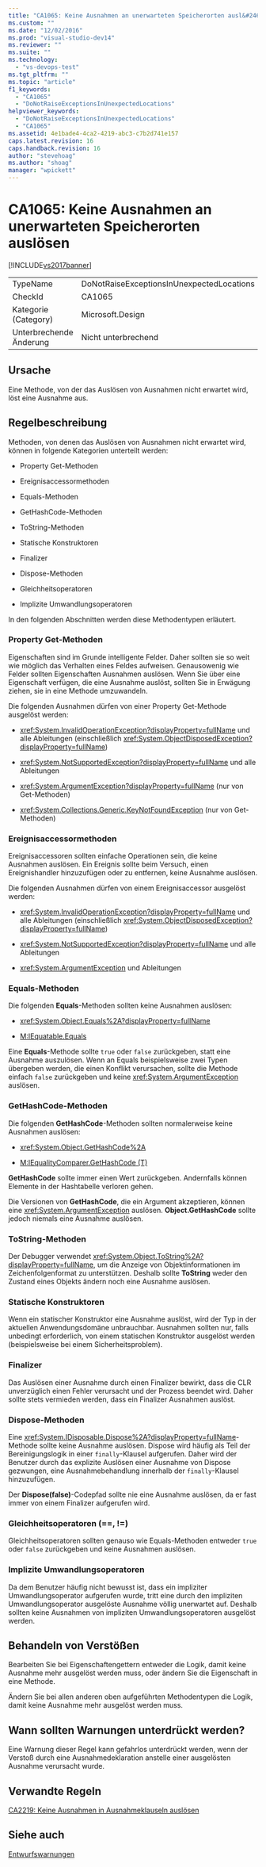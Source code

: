 ```yaml
---
title: "CA1065: Keine Ausnahmen an unerwarteten Speicherorten ausl&#246;sen | Microsoft Docs"
ms.custom: ""
ms.date: "12/02/2016"
ms.prod: "visual-studio-dev14"
ms.reviewer: ""
ms.suite: ""
ms.technology: 
  - "vs-devops-test"
ms.tgt_pltfrm: ""
ms.topic: "article"
f1_keywords: 
  - "CA1065"
  - "DoNotRaiseExceptionsInUnexpectedLocations"
helpviewer_keywords: 
  - "DoNotRaiseExceptionsInUnexpectedLocations"
  - "CA1065"
ms.assetid: 4e1bade4-4ca2-4219-abc3-c7b2d741e157
caps.latest.revision: 16
caps.handback.revision: 16
author: "stevehoag"
ms.author: "shoag"
manager: "wpickett"
---
```

# CA1065: Keine Ausnahmen an unerwarteten Speicherorten ausl&#246;sen
[!INCLUDE[vs2017banner](../code-quality/includes/vs2017banner.md)]

|||  
|-|-|  
|TypeName|DoNotRaiseExceptionsInUnexpectedLocations|  
|CheckId|CA1065|  
|Kategorie \(Category\)|Microsoft.Design|  
|Unterbrechende Änderung|Nicht unterbrechend|  
  
## Ursache  
 Eine Methode, von der das Auslösen von Ausnahmen nicht erwartet wird, löst eine Ausnahme aus.  
  
## Regelbeschreibung  
 Methoden, von denen das Auslösen von Ausnahmen nicht erwartet wird, können in folgende Kategorien unterteilt werden:  
  
-   Property Get\-Methoden  
  
-   Ereignisaccessormethoden  
  
-   Equals\-Methoden  
  
-   GetHashCode\-Methoden  
  
-   ToString\-Methoden  
  
-   Statische Konstruktoren  
  
-   Finalizer  
  
-   Dispose\-Methoden  
  
-   Gleichheitsoperatoren  
  
-   Implizite Umwandlungsoperatoren  
  
 In den folgenden Abschnitten werden diese Methodentypen erläutert.  
  
### Property Get\-Methoden  
 Eigenschaften sind im Grunde intelligente Felder.  Daher sollten sie so weit wie möglich das Verhalten eines Feldes aufweisen.  Genausowenig wie Felder sollten Eigenschaften Ausnahmen auslösen.  Wenn Sie über eine Eigenschaft verfügen, die eine Ausnahme auslöst, sollten Sie in Erwägung ziehen, sie in eine Methode umzuwandeln.  
  
 Die folgenden Ausnahmen dürfen von einer Property Get\-Methode ausgelöst werden:  
  
-   <xref:System.InvalidOperationException?displayProperty=fullName> und alle Ableitungen \(einschließlich <xref:System.ObjectDisposedException?displayProperty=fullName>\)  
  
-   <xref:System.NotSupportedException?displayProperty=fullName> und alle Ableitungen  
  
-   <xref:System.ArgumentException?displayProperty=fullName> \(nur von Get\-Methoden\)  
  
-   <xref:System.Collections.Generic.KeyNotFoundException> \(nur von Get\-Methoden\)  
  
### Ereignisaccessormethoden  
 Ereignisaccessoren sollten einfache Operationen sein, die keine Ausnahmen auslösen.  Ein Ereignis sollte beim Versuch, einen Ereignishandler hinzuzufügen oder zu entfernen, keine Ausnahme auslösen.  
  
 Die folgenden Ausnahmen dürfen von einem Ereignisaccessor ausgelöst werden:  
  
-   <xref:System.InvalidOperationException?displayProperty=fullName> und alle Ableitungen \(einschließlich <xref:System.ObjectDisposedException?displayProperty=fullName>\)  
  
-   <xref:System.NotSupportedException?displayProperty=fullName> und alle Ableitungen  
  
-   <xref:System.ArgumentException> und Ableitungen  
  
### Equals\-Methoden  
 Die folgenden **Equals**\-Methoden sollten keine Ausnahmen auslösen:  
  
-   <xref:System.Object.Equals%2A?displayProperty=fullName>  
  
-   [M:IEquatable.Equals](http://go.microsoft.com/fwlink/?LinkId=113472)  
  
 Eine **Equals**\-Methode sollte `true` oder `false` zurückgeben, statt eine Ausnahme auszulösen.  Wenn an Equals beispielsweise zwei Typen übergeben werden, die einen Konflikt verursachen, sollte die Methode einfach `false` zurückgeben und keine <xref:System.ArgumentException> auslösen.  
  
### GetHashCode\-Methoden  
 Die folgenden **GetHashCode**\-Methoden sollten normalerweise keine Ausnahmen auslösen:  
  
-   <xref:System.Object.GetHashCode%2A>  
  
-   [M:IEqualityComparer.GetHashCode \(T\)](http://go.microsoft.com/fwlink/?LinkId=113477)  
  
 **GetHashCode** sollte immer einen Wert zurückgeben.  Andernfalls können Elemente in der Hashtabelle verloren gehen.  
  
 Die Versionen von **GetHashCode**, die ein Argument akzeptieren, können eine <xref:System.ArgumentException> auslösen.  **Object.GetHashCode** sollte jedoch niemals eine Ausnahme auslösen.  
  
### ToString\-Methoden  
 Der Debugger verwendet <xref:System.Object.ToString%2A?displayProperty=fullName>, um die Anzeige von Objektinformationen im Zeichenfolgenformat zu unterstützen.  Deshalb sollte **ToString** weder den Zustand eines Objekts ändern noch eine Ausnahme auslösen.  
  
### Statische Konstruktoren  
 Wenn ein statischer Konstruktor eine Ausnahme auslöst, wird der Typ in der aktuellen Anwendungsdomäne unbrauchbar.  Ausnahmen sollten nur, falls unbedingt erforderlich, von einem statischen Konstruktor ausgelöst werden \(beispielsweise bei einem Sicherheitsproblem\).  
  
### Finalizer  
 Das Auslösen einer Ausnahme durch einen Finalizer bewirkt, dass die CLR unverzüglich einen Fehler verursacht und der Prozess beendet wird.  Daher sollte stets vermieden werden, dass ein Finalizer Ausnahmen auslöst.  
  
### Dispose\-Methoden  
 Eine <xref:System.IDisposable.Dispose%2A?displayProperty=fullName>\-Methode sollte keine Ausnahme auslösen.  Dispose wird häufig als Teil der Bereinigungslogik in einer `finally`\-Klausel aufgerufen.  Daher wird der Benutzer durch das explizite Auslösen einer Ausnahme von Dispose gezwungen, eine Ausnahmebehandlung innerhalb der `finally`\-Klausel hinzuzufügen.  
  
 Der **Dispose\(false\)**\-Codepfad sollte nie eine Ausnahme auslösen, da er fast immer von einem Finalizer aufgerufen wird.  
  
### Gleichheitsoperatoren \(\=\=, \!\=\)  
 Gleichheitsoperatoren sollten genauso wie Equals\-Methoden entweder `true` oder `false` zurückgeben und keine Ausnahmen auslösen.  
  
### Implizite Umwandlungsoperatoren  
 Da dem Benutzer häufig nicht bewusst ist, dass ein impliziter Umwandlungsoperator aufgerufen wurde, tritt eine durch den impliziten Umwandlungsoperator ausgelöste Ausnahme völlig unerwartet auf.  Deshalb sollten keine Ausnahmen von impliziten Umwandlungsoperatoren ausgelöst werden.  
  
## Behandeln von Verstößen  
 Bearbeiten Sie bei Eigenschaftengettern entweder die Logik, damit keine Ausnahme mehr ausgelöst werden muss, oder ändern Sie die Eigenschaft in eine Methode.  
  
 Ändern Sie bei allen anderen oben aufgeführten Methodentypen die Logik, damit keine Ausnahme mehr ausgelöst werden muss.  
  
## Wann sollten Warnungen unterdrückt werden?  
 Eine Warnung dieser Regel kann gefahrlos unterdrückt werden, wenn der Verstoß durch eine Ausnahmedeklaration anstelle einer ausgelösten Ausnahme verursacht wurde.  
  
## Verwandte Regeln  
 [CA2219: Keine Ausnahmen in Ausnahmeklauseln auslösen](../code-quality/ca2219-do-not-raise-exceptions-in-exception-clauses.md)  
  
## Siehe auch  
 [Entwurfswarnungen](../code-quality/design-warnings.md)